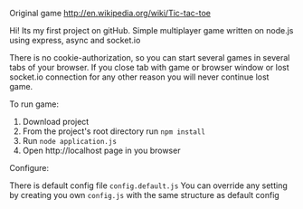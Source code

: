 Original game http://en.wikipedia.org/wiki/Tic-tac-toe

Hi! Its my first project on gitHub. Simple multiplayer game written on node.js using express, async and socket.io

There is no cookie-authorization, so you can start several games in several tabs of your browser.
If you close tab with game or browser window or lost socket.io connection for any other reason you will never continue lost game.

To run game:

1. Download project
2. From the project's root directory run `npm install`
3. Run `node application.js`
4. Open http://localhost page in you browser

Configure:

There is default config file `config.default.js`
You can override any setting by creating you own `config.js` with the same structure as default config
